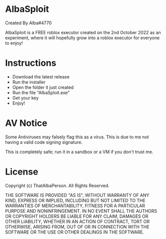 # AlbaSploit
Created By Alba#4770

AlbaSploit is a FREE roblox executor created on the 2nd October 2022 as an experiment, where it will hopefully grow into a roblox executor for everyone to enjoy!
# Instructions
- Download the latest release
- Run the installer
- Open the folder it just created
- Run the file "AlbaSploit.exe"
- Get your key
- Enjoy!
# AV Notice
Some Antiviruses may falsely flag this as a virus. This is due to me not having a valid code signing signature.

This is completely safe; run it in a sandbox or a VM if you don't trust me.

# License
Copyright (c) ThatAlbaPerson. All Rights Reserved.

THE SOFTWARE IS PROVIDED "AS IS", WITHOUT WARRANTY OF ANY KIND, EXPRESS OR IMPLIED, INCLUDING BUT NOT LIMITED TO THE WARRANTIES OF MERCHANTABILITY, FITNESS FOR A PARTICULAR PURPOSE AND NONINFRINGEMENT. IN NO EVENT SHALL THE AUTHORS OR COPYRIGHT HOLDERS BE LIABLE FOR ANY CLAIM, DAMAGES OR OTHER LIABILITY, WHETHER IN AN ACTION OF CONTRACT, TORT OR OTHERWISE, ARISING FROM, OUT OF OR IN CONNECTION WITH THE SOFTWARE OR THE USE OR OTHER DEALINGS IN THE SOFTWARE.

